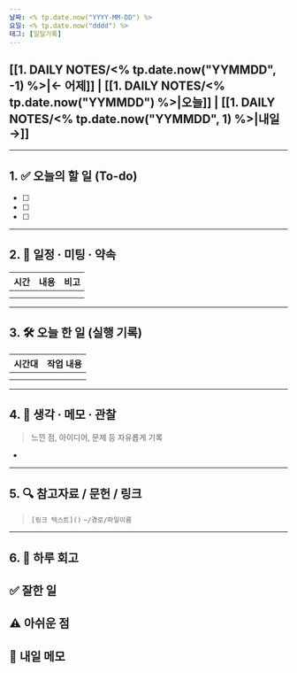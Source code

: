 ```yaml
---
날짜: <% tp.date.now("YYYY-MM-DD") %>
요일: <% tp.date.now("dddd") %>
태그: [일일기록]
---
```


## [[1. DAILY NOTES/<% tp.date.now("YYMMDD", -1) %>|← 어제]] | [[1. DAILY NOTES/<% tp.date.now("YYMMDD") %>|오늘]] | [[1. DAILY NOTES/<% tp.date.now("YYMMDD", 1) %>|내일 →]]

---

## 1. ✅ 오늘의 할 일 (To-do)
- [ ]  
- [ ]  
- [ ]  

---

## 2. 📌 일정 · 미팅 · 약속

| 시간  | 내용  | 비고  |
| --- | --- | --- |
|     |     |     |
|     |     |     |

---

## 3. 🛠️ 오늘 한 일 (실행 기록)

| 시간대 | 작업 내용 |
| --- | ----- |
|     |       |
|     |       |

---

## 4. 🧠 생각 · 메모 · 관찰

> 느낀 점, 아이디어, 문제 등 자유롭게 기록  

- 

---

## 5. 🔍 참고자료 / 문헌 / 링크
> `[링크 텍스트]()`
> `~/경로/파일이름`

---

## 6. 🧾 하루 회고

**✅ 잘한 일**  
- 

**⚠️ 아쉬운 점**  
- 

**📝 내일 메모**  
- 
